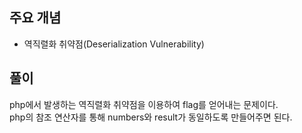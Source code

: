## 주요 개념

- 역직렬화 취약점(Deserialization Vulnerability)

## 풀이

php에서 발생하는 역직렬화 취약점을 이용하여 flag를 얻어내는 문제이다.  
php의 참조 연산자를 통해 numbers와 result가 동일하도록 만들어주면 된다.
